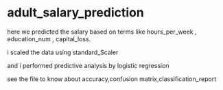 # adult_salary_prediction

here we predicted the salary based on terms like hours_per_week , education_num , capital_loss.

i scaled the data using standard_Scaler

and i performed predictive analysis by logistic regression

see the file to know about accuracy,confusion matrix,classification_report
